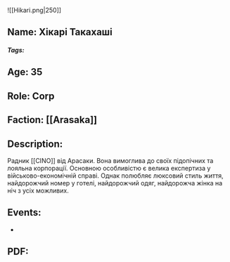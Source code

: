![[Hikari.png|250]]
## Name: Хікарі Такахаші
##### Tags: 

## Age: 35
## Role: Corp
## Faction: [[Arasaka]]
## Description: 
Радник [[CINO]] від Арасаки.
Вона вимоглива до своїх підопічних та лояльна корпорації. Основною особливістю є велика експертиза у військово-економічній справі. Однак полюбляє люксовий стиль життя, найдорожчий номер у готелі, найдорожчий одяг, найдорожча жінка на ніч з усіх можливих.
## Events:
- 
## PDF:

